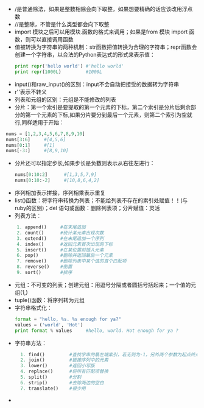 * /是普通除法，如果是整数相除会向下取整，如果想要精确的话应该改用浮点数
* //是整除，不管是什么类型都会向下取整
* import 模块之后可以用模块.函数的格式来调用；如果是from 模块 import 函数，则可以直接调用函数
* 值被转换为字符串的两种机制：str函数把值转换为合理的字符串；repr函数会创建一个字符串，以合法的Python表达式的形式来表示值：
  ```python
  print repr('hello world') #'hello world'
  print repr(1000L)         #1000L
  ```
* input()和raw_input()的区别：input不会自动把接受的数据转为字符串
* r''表示不转义
* 列表和元组的区别：元组是不能修改的列表
* 分片：第一个索引是要提取的第一个元素的下标，第二个索引是分片后剩余部分的第一个元素的下标,如果分片要分到最后一个元素，则第二个索引为空就行,同样适用于开始：
```python
nums = [1,2,3,4,5,6,7,8,9,10]
nums[3:6]     #[4,5,6]
nums[0:1]     #[1]
nums[-3:]     #[8,9,10]
```
* 分片还可以指定步长,如果步长是负数则表示从右往左进行：
  ```python
  nums[0:10:2]      #[1,3,5,7,9]
  nums[0:10:-2]     #[10,8,6,4,2]
  ```
* 序列相加表示拼接，序列相乘表示重复
* list()函数：将字符串转换为列表；不能给列表不存在的索引处赋值！！(与ruby的区别)；del 语句或函数：删除列表项；分片赋值：灵活
* 列表方法：
```python
    1. append()     #在末尾追加
    2. count()      #统计某元素出现次数
    3. extend()     #在末尾追加一个序列
    4. index()      #返回元素首次出现的下标
    5. insert()     #在某位置前插入元素
    6. pop()        #删除并返回最后一个元素
    7. remove()     #删除列表中某个值的首个匹配项
    8. reverse()    #倒置
    9. sort()       #排序
```
* 元组：不可变的列表；创建元组：用逗号分隔或者圆括号括起来；一个值的元组(1,)
* tuple()函数：将序列转为元组
* 字符串格式化：
  ```python
  format = "hello, %s. %s enough for ya?"
  values = ('world', 'Hot')
  print format % values     #hello, world. Hot enough for ya ?
  ```
* 字符串方法：
  ```python
    1. find()         #查找字串的最左端索引，若无则为-1，另外两个参数为起点终点
    2. join()         #链接序列中的元素    
    3. lower()        #返回小写版
    4. replace()      #将所有匹配项替换
    5. split()        #分割
    6. strip()        #去除两边的空白
    7. translate()    #很少用
  ```
* 
